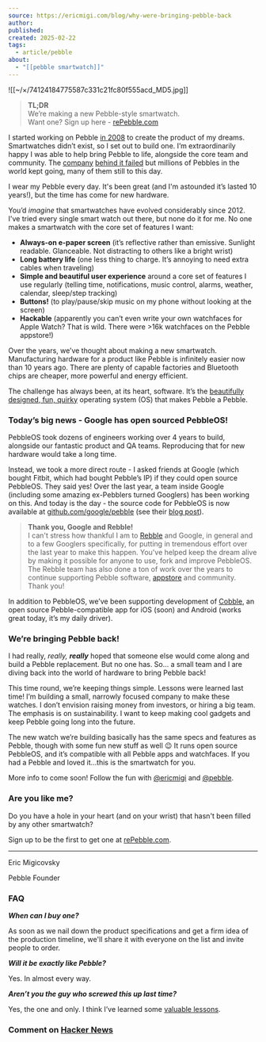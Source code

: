 ```yaml
---
source: https://ericmigi.com/blog/why-were-bringing-pebble-back
author: 
published: 
created: 2025-02-22
tags:
  - article/pebble
about:
  - "[[pebble smartwatch]]"
---
```

![[~/×/74124184775587c331c21fc80f555acd_MD5.jpg]]

> **TL;DR**  
> We’re making a new Pebble-style smartwatch.  
> Want one? Sign up here - [rePebble.com](http://repebble.com/)

I started working on Pebble [in 2008](https://ericmigi.com/blog/watchduino-first-video) to create the product of my dreams. Smartwatches didn’t exist, so I set out to build one. I’m extraordinarily happy I was able to help bring Pebble to life, alongside the core team and community. The [company](https://ericmigi.com/blog/success-and-failure-at-pebble) [behind it failed](https://ericmigi.com/blog/success-and-failure-at-pebble) but millions of Pebbles in the world kept going, many of them still to this day.

I wear my Pebble every day. It's been great (and I'm astounded it’s lasted 10 years!), but the time has come for new hardware.

You’d *imagine* that smartwatches have evolved considerably since 2012. I've tried every single smart watch out there, but none do it for me. No one makes a smartwatch with the core set of features I want:

- **Always-on e-paper screen** (it’s reflective rather than emissive. Sunlight readable. Glanceable. Not distracting to others like a bright wrist)
- **Long battery life** (one less thing to charge. It’s annoying to need extra cables when traveling)
- **Simple and beautiful user experience** around a core set of features I use regularly (telling time, notifications, music control, alarms, weather, calendar, sleep/step tracking)
- **Buttons!** (to play/pause/skip music on my phone without looking at the screen)
- **Hackable** (apparently you can’t even write your own watchfaces for Apple Watch? That is wild. There were >16k watchfaces on the Pebble appstore!)

Over the years, we’ve thought about making a new smartwatch. Manufacturing hardware for a product like Pebble is infinitely easier now than 10 years ago. There are plenty of capable factories and Bluetooth chips are cheaper, more powerful and energy efficient.

The challenge has always been, at its heart, software. It’s the [beautifully designed, fun, quirky](https://ericmigi.com/blog/pebbleos-is-awesome) operating system (OS) that makes Pebble a Pebble.

### **Today’s big news - Google has open sourced PebbleOS!**

PebbleOS took dozens of engineers working over 4 years to build, alongside our fantastic product and QA teams. Reproducing that for new hardware would take a long time.

Instead, we took a more direct route - I asked friends at Google (which bought Fitbit, which had bought Pebble’s IP) if they could open source PebbleOS. They said yes! Over the last year, a team inside Google (including some amazing ex-Pebblers turned Googlers) has been working on this. And today is the day - the source code for PebbleOS is now available at [github.com/google/pebble](https://github.com/google/Pebble) (see their [blog post](https://opensource.googleblog.com/2025/01/see-code-that-powered-pebble-smartwatches.html)).

> **Thank you, Google and Rebble!**  
> I can't stress how thankful I am to [Rebble](http://rebble.io/) and Google, in general and to a few Googlers specifically, for putting in tremendous effort over the last year to make this happen. You've helped keep the dream alive by making it possible for anyone to use, fork and improve PebbleOS. The Rebble team has also done a ton of work over the years to continue supporting Pebble software, [appstore](https://apps.rebble.io/en_US/watchfaces) and community. Thank you!

In addition to PebbleOS, we’ve been supporting development of [Cobble](https://github.com/pebble-dev/mobile-app), an open source Pebble-compatible app for iOS (soon) and Android (works great today, it’s my daily driver).

### We’re bringing Pebble back!

I had really, *really,* ***really*** hoped that someone else would come along and build a Pebble replacement. But no one has. So… a small team and I are diving back into the world of hardware to bring Pebble back!

This time round, we’re keeping things simple. Lessons were learned last time! I’m building a small, narrowly focused company to make these watches. I don’t envision raising money from investors, or hiring a big team. The emphasis is on sustainability. I want to keep making cool gadgets and keep Pebble going long into the future.

The new watch we’re building basically has the same specs and features as Pebble, though with some fun new stuff as well 😉 It runs open source PebbleOS, and it’s compatible with all Pebble apps and watchfaces. If you had a Pebble and loved it…this is the smartwatch for you.

More info to come soon! Follow the fun with [@ericmigi](https://twitter.com/ericmigi) and [@pebble](https://twitter.com/pebble).

### Are you like me?

Do you have a hole in your heart (and on your wrist) that hasn't been filled by any other smartwatch?

Sign up to be the first to get one at [rePebble.com](http://repebble.com/).

---

Eric Migicovsky

Pebble Founder

### FAQ

***When can I buy one?***

As soon as we nail down the product specifications and get a firm idea of the production timeline, we'll share it with everyone on the list and invite people to order.

***Will it be exactly like Pebble?***

Yes. In almost every way.

***Aren’t you the guy who screwed this up last time?***

Yes, the one and only. I think I’ve learned some [valuable lessons](https://ericmigi.com/blog/success-and-failure-at-pebble).

### Comment on [Hacker News](https://news.ycombinator.com/item?id=42845091)
